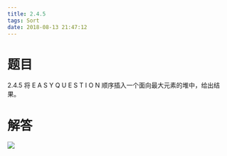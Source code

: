 ```yaml
---
title: 2.4.5
tags: Sort
date: 2018-08-13 21:47:12
---
```


# 题目

2.4.5
将 E A S Y Q U E S T I O N 顺序插入一个面向最大元素的堆中，给出结果。


# 解答

![](./1.gif)